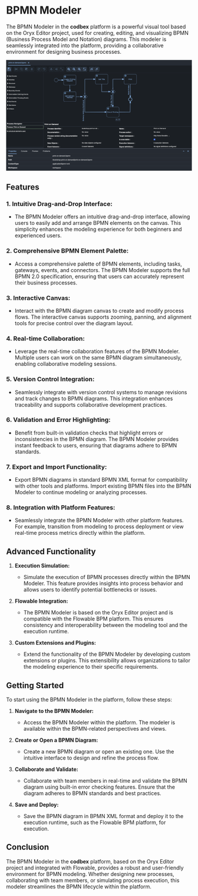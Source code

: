 # BPMN Modeler

The BPMN Modeler in the __codbex__ platform is a powerful visual tool based on the Oryx Editor project, used for creating, editing, and visualizing BPMN (Business Process Model and Notation) diagrams. This modeler is seamlessly integrated into the platform, providing a collaborative environment for designing business processes.

![BPMN Modeler](../../images/bpmn-sample-diagram.png)

## Features

### 1. **Intuitive Drag-and-Drop Interface:**
   - The BPMN Modeler offers an intuitive drag-and-drop interface, allowing users to easily add and arrange BPMN elements on the canvas. This simplicity enhances the modeling experience for both beginners and experienced users.

### 2. **Comprehensive BPMN Element Palette:**
   - Access a comprehensive palette of BPMN elements, including tasks, gateways, events, and connectors. The BPMN Modeler supports the full BPMN 2.0 specification, ensuring that users can accurately represent their business processes.

### 3. **Interactive Canvas:**
   - Interact with the BPMN diagram canvas to create and modify process flows. The interactive canvas supports zooming, panning, and alignment tools for precise control over the diagram layout.

### 4. **Real-time Collaboration:**
   - Leverage the real-time collaboration features of the BPMN Modeler. Multiple users can work on the same BPMN diagram simultaneously, enabling collaborative modeling sessions.

### 5. **Version Control Integration:**
   - Seamlessly integrate with version control systems to manage revisions and track changes to BPMN diagrams. This integration enhances traceability and supports collaborative development practices.

### 6. **Validation and Error Highlighting:**
   - Benefit from built-in validation checks that highlight errors or inconsistencies in the BPMN diagram. The BPMN Modeler provides instant feedback to users, ensuring that diagrams adhere to BPMN standards.

### 7. **Export and Import Functionality:**
   - Export BPMN diagrams in standard BPMN XML format for compatibility with other tools and platforms. Import existing BPMN files into the BPMN Modeler to continue modeling or analyzing processes.

### 8. **Integration with Platform Features:**
   - Seamlessly integrate the BPMN Modeler with other platform features. For example, transition from modeling to process deployment or view real-time process metrics directly within the platform.

## Advanced Functionality

1. **Execution Simulation:**
   - Simulate the execution of BPMN processes directly within the BPMN Modeler. This feature provides insights into process behavior and allows users to identify potential bottlenecks or issues.

2. **Flowable Integration:**
   - The BPMN Modeler is based on the Oryx Editor project and is compatible with the Flowable BPM platform. This ensures consistency and interoperability between the modeling tool and the execution runtime.

3. **Custom Extensions and Plugins:**
   - Extend the functionality of the BPMN Modeler by developing custom extensions or plugins. This extensibility allows organizations to tailor the modeling experience to their specific requirements.

## Getting Started

To start using the BPMN Modeler in the platform, follow these steps:

1. **Navigate to the BPMN Modeler:**
   - Access the BPMN Modeler within the platform. The modeler is available within the BPMN-related perspectives and views.

2. **Create or Open a BPMN Diagram:**
   - Create a new BPMN diagram or open an existing one. Use the intuitive interface to design and refine the process flow.

3. **Collaborate and Validate:**
   - Collaborate with team members in real-time and validate the BPMN diagram using built-in error checking features. Ensure that the diagram adheres to BPMN standards and best practices.

4. **Save and Deploy:**
   - Save the BPMN diagram in BPMN XML format and deploy it to the execution runtime, such as the Flowable BPM platform, for execution.

## Conclusion

The BPMN Modeler in the __codbex__ platform, based on the Oryx Editor project and integrated with Flowable, provides a robust and user-friendly environment for BPMN modeling. Whether designing new processes, collaborating with team members, or simulating process execution, this modeler streamlines the BPMN lifecycle within the platform.
